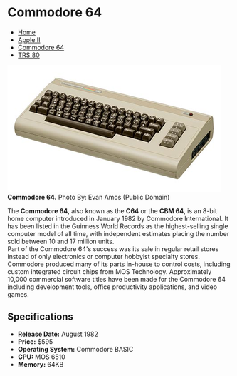 <!DOCTYPE html>

<html>

<head>
  <meta charset="utf-8">
  <title>Flynn's Retro Computers</title>
</head>

<body>

<h1>Commodore 64</h1>

<ul>
  <li><a href="index.html">Home</a></li>
  <li><a href="apple-ii.html">Apple II</a></li>
  <li><a href="commodore-64.html">Commodore 64</a></li>
  <li><a href="trs-80.html">TRS 80</a></li>
</ul>

<p>
<img src="commodore-64.jpg">
<br>
<b>Commodore 64.</b> Photo By: Evan Amos (Public Domain)
</p>
<p>
The <b>Commodore 64</b>, also known as the <b>C64</b> or the <b>CBM 64</b>, is an 8-bit home computer introduced in January 1982 by Commodore International. It has been listed in the Guinness World Records as the highest-selling single computer model of all time, with independent estimates placing the number sold between 10 and 17 million units.
<br>
Part of the Commodore 64's success was its sale in regular retail stores instead of only electronics or computer hobbyist specialty stores. Commodore produced many of its parts in-house to control costs, including custom integrated circuit chips from MOS Technology. Approximately 10,000 commercial software titles have been made for the Commodore 64 including development tools, office productivity applications, and video games.
</p>


<h2>Specifications</h2>

<p>
<ul>
  <li><b>Release Date:</b> August 1982</li>
  <li><b>Price:</b> $595</li>
  <li><b>Operating System:</b> Commodore BASIC</li>
  <li><b>CPU:</b> MOS 6510</li>
  <li><b>Memory:</b> 64KB</li>
</ul>
</p>

</body>

</html>
